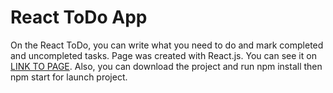 # React ToDo App
On the React ToDo, you can write what you need to do and mark completed and uncompleted tasks. Page was created with 
React.js. You can see it on [LINK TO PAGE](https://vladinter.github.io/react_todo-app/). Also, you can download the 
project and run npm install then npm start for launch project.

